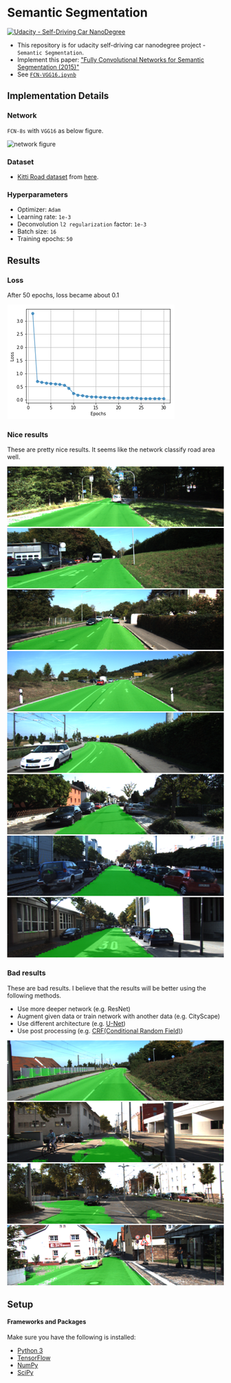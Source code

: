 # Semantic Segmentation
[![Udacity - Self-Driving Car NanoDegree](https://s3.amazonaws.com/udacity-sdc/github/shield-carnd.svg)](http://www.udacity.com/drive)

- This repository is for udacity self-driving car nanodegree project - `Semantic Segmentation`.
- Implement this paper: ["Fully Convolutional Networks for Semantic Segmentation (2015)"](https://people.eecs.berkeley.edu/~jonlong/long_shelhamer_fcn.pdf)
- See [`FCN-VGG16.ipynb`](./FCN-VGG16.ipynb)


## Implementation Details
### Network
`FCN-8s` with `VGG16` as below figure.

![network figure](https://devblogs.nvidia.com/parallelforall/wp-content/uploads/2016/11/figure15.png)

### Dataset
- [Kitti Road dataset](http://www.cvlibs.net/datasets/kitti/eval_road.php) from [here](http://www.cvlibs.net/download.php?file=data_road.zip).

### Hyperparameters
- Optimizer: `Adam`
- Learning rate: `1e-3`
- Deconvolution `l2 regularization` factor: `1e-3`
- Batch size: `16`
- Training epochs: `50`

## Results
### Loss
After 50 epochs, loss became about 0.1

![loss](./assets/loss.png)

### Nice results
These are pretty nice results. It seems like the network classify road area well.


![good1](./assets/good1.png)
![good2](./assets/good2.png)
![good3](./assets/good3.png)
![good4](./assets/good4.png)
![good5](./assets/good5.png)
![good6](./assets/good6.png)
![good7](./assets/good7.png)
![good8](./assets/good8.png)


### Bad results
These are bad results. I believe that the results will be better using the following methods.
- Use more deeper network (e.g. ResNet)
- Augment given data or train network with another data (e.g. CityScape)
- Use different architecture (e.g. [U-Net](https://arxiv.org/abs/1505.04597))
- Use post processing (e.g. [CRF(Conditional Random Field)](https://arxiv.org/abs/1210.5644))


![bad1](./assets/bad1.png)
![bad2](./assets/bad2.png)
![bad3](./assets/bad3.png)
![bad4](./assets/bad4.png)


## Setup
#### Frameworks and Packages
Make sure you have the following is installed:
 - [Python 3](https://www.python.org/)
 - [TensorFlow](https://www.tensorflow.org/)
 - [NumPy](http://www.numpy.org/)
 - [SciPy](https://www.scipy.org/)
